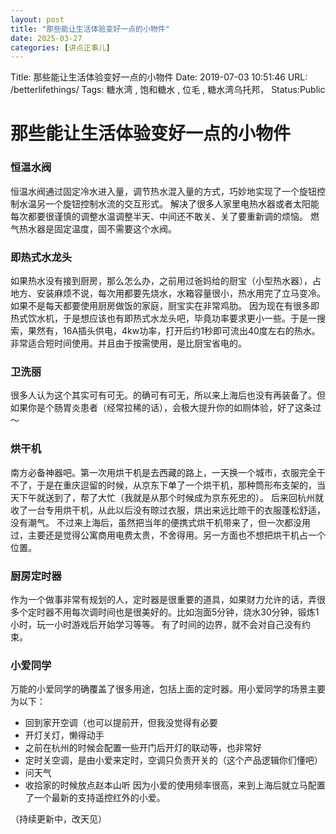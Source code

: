 ```yaml
---
layout: post
title: "那些能让生活体验变好一点的小物件"
date: 2025-03-27
categories: [讲点正事儿]
---
```


Title: 那些能让生活体验变好一点的小物件
Date: 2019-07-03 10:51:46
URL: /betterlifethings/
Tags: 糖水湾 , 饱和糖水 , 位毛 , 糖水湾乌托邦，
Status:Public

# 那些能让生活体验变好一点的小物件

### 恒温水阀
恒温水阀通过固定冷水进入量，调节热水混入量的方式，巧妙地实现了一个旋钮控制水温另一个旋钮控制水流的交互形式。
解决了很多人家里电热水器或者太阳能每次都要很谨慎的调整水温调整半天、中间还不敢关、关了要重新调的烦恼。
燃气热水器是固定温度，固不需要这个水阀。
### 即热式水龙头
如果热水没有接到厨房，那么怎么办，之前用过爸妈给的厨宝（小型热水器），占地方、安装麻烦不说，每次用都要先烧水，水箱容量很小，热水用完了立马变冷。如果不是每天都要使用厨房做饭的家庭，厨宝实在非常鸡肋。
因为现在有很多即热式饮水机，于是想应该也有即热式水龙头吧，毕竟功率要求更小一些。于是一搜索，果然有，16A插头供电，4kw功率，打开后约1秒即可流出40度左右的热水。非常适合短时间使用。并且由于按需使用，是比厨宝省电的。
### 卫洗丽
很多人认为这个其实可有可无。的确可有可无，所以来上海后也没有再装备了。但如果你是个肠胃炎患者（经常拉稀的话），会极大提升你的如厕体验，好了这条过～
### 烘干机
南方必备神器吧。第一次用烘干机是去西藏的路上，一天换一个城市，衣服完全干不了，于是在重庆逗留的时候，从京东下单了一个烘干机，那种筒形布支架的，当天下午就送到了，帮了大忙（我就是从那个时候成为京东死忠的）。
后来回杭州就收了一台专用烘干机，从此以后没有晾过衣服，烘出来远比晾干的衣服蓬松舒适，没有潮气。
不过来上海后，虽然把当年的便携式烘干机带来了，但一次都没用过，主要还是觉得公寓商用电费太贵，不舍得用。另一方面也不想把烘干机占一个位置。
### 厨房定时器
作为一个做事非常有规划的人，定时器是很重要的道具，如果财力允许的话，弄很多个定时器不用每次调时间也是很美好的。比如泡面5分钟，烧水30分钟，锻炼1小时，玩一小时游戏后开始学习等等。
有了时间的边界，就不会对自己没有约束。
### 小爱同学
万能的小爱同学的确覆盖了很多用途，包括上面的定时器。用小爱同学的场景主要为以下：
* 回到家开空调（也可以提前开，但我没觉得有必要
* 开灯关灯，懒得动手
* 之前在杭州的时候会配置一些开门后开灯的联动等，也非常好
* 定时关空调，是由小爱来定时，空调只负责开关的（这个产品逻辑你们懂吧）
* 问天气
* 收拾家的时候放点赵本山听
因为小爱的使用频率很高，来到上海后就立马配置了一个最新的支持遥控红外的小爱。

（持续更新中，改天见）